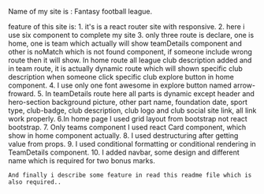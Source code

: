 Name of my site is : Fantasy football league.

feature of this site is:
    1. it's is a react router site with responsive.
    2. here i use six component to complete my site
    3. only three route is declare, one is home, one is team which actually will show teamDetails component and other is noMatch which is not found component, if someone include wrong route then it will show. In home route all league club description added and in team route, it is actually dynamic route which will shown specific club description when someone click specific club explore button in home component.
    4. I use only one font awesome in explore button named arrow-froward.
    5. In teamDetails route here all parts is dynamic except header and hero-section background picture, other part name, foundation date, sport type, club-badge, club description, club logo and club social site link, all link work properly.
    6.In home page I used grid layout from bootstrap not react bootstrap.
    7. Only teams component I used react Card component, which show in home component actually.
    8. I used  destructuring after getting value from props.
    9. I used conditional formatting or conditional rendering in TeamDetails component.
    10. I added navbar, some design and different name which is required for two bonus marks.

    And finally i describe some feature in read this readme file which is also required..